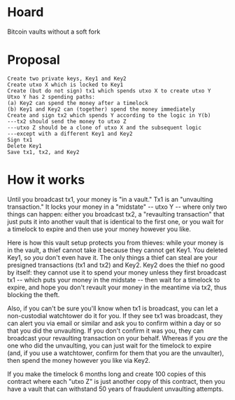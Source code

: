 # Hoard
Bitcoin vaults without a soft fork

# Proposal

```
Create two private keys, Key1 and Key2
Create utxo X which is locked to Key1
Create (but do not sign) tx1 which spends utxo X to create utxo Y
Utxo Y has 2 spending paths:
(a) Key2 can spend the money after a timelock
(b) Key1 and Key2 can (together) spend the money immediately
Create and sign tx2 which spends Y according to the logic in Y(b)
---tx2 should send the money to utxo Z
---utxo Z should be a clone of utxo X and the subsequent logic
---except with a different Key1 and Key2
Sign tx1
Delete Key1
Save tx1, tx2, and Key2
```

# How it works

Until you broadcast tx1, your money is "in a vault." Tx1 is an "unvaulting transaction." It locks your money in a "midstate" -- utxo Y -- where only two things can happen: either you broadcast tx2, a "revaulting transaction" that just puts it into another vault that is identical to the first one, or you wait for a timelock to expire and then use your money however you like.

Here is how this vault setup protects you from thieves: while your money is in the vault, a thief cannot take it because they cannot get Key1. You deleted Key1, so *you* don't even have it. The only things a thief can steal are your presigned transactions (tx1 and tx2) and Key2. Key2 does the thief no good by itself: they cannot use it to spend your money unless they first broadcast tx1 -- which puts your money in the midstate -- then wait for a timelock to expire, and hope you don't revault your money in the meantime via tx2, thus blocking the theft.

Also, if you can't be sure you'll know when tx1 is broadcast, you can let a non-custodial watchtower do it for you. If they see tx1 was broadcast, they can alert you via email or similar and ask you to confirm within a day or so that you did the unvaulting. If you don't confirm it was you, they can broadcast your revaulting transaction on your behalf. Whereas if you *are* the one who did the unvaulting, you can just wait for the timelock to expire (and, if you use a watchtower, confirm for them that you are the unvaulter), then spend the money however you like via Key2.

If you make the timelock 6 months long and create 100 copies of this contract where each "utxo Z" is just another copy of this contract, then you have a vault that can withstand 50 years of fraudulent unvaulting attempts.
